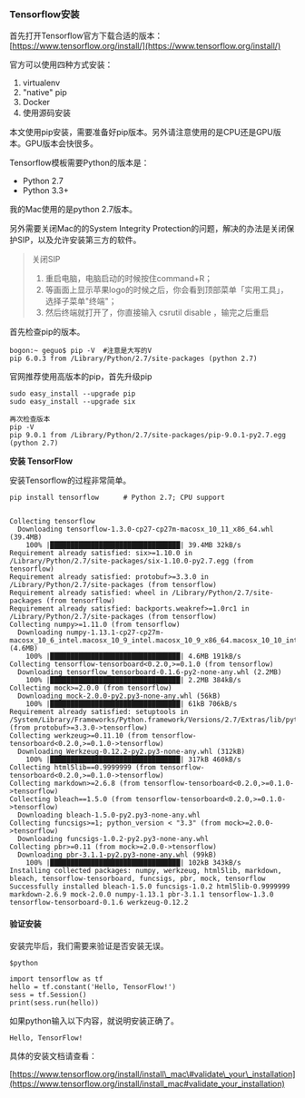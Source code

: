 ### Tensorflow安装

首先打开Tensorflow官方下载合适的版本：[https://www.tensorflow.org/install/](https://www.tensorflow.org/install/)

官方可以使用四种方式安装：

1. virtualenv 
2. "native" pip 
3. Docker 
4. 使用源码安装

本文使用pip安装，需要准备好pip版本。另外请注意使用的是CPU还是GPU版本。GPU版本会快很多。

Tensorflow模板需要Python的版本是：

* Python 2.7
* Python 3.3+

我的Mac使用的是python 2.7版本。

另外需要关闭Mac的的System Integrity Protection的问题，解决的办法是关闭保护SIP，以及允许安装第三方的软件。

> 关闭SIP
>
> 1. 重启电脑，电脑启动的时候按住command+R；
> 2. 等画面上显示苹果logo的时候之后，你会看到顶部菜单「实用工具」，选择子菜单"终端"；
> 3. 然后终端就打开了，你直接输入 csrutil disable ，输完之后重启

首先检查pip的版本。

```
bogon:~ geguo$ pip -V  #注意是大写的V
pip 6.0.3 from /Library/Python/2.7/site-packages (python 2.7)
```

官网推荐使用高版本的pip，首先升级pip

```
sudo easy_install --upgrade pip
sudo easy_install --upgrade six

再次检查版本
pip -V
pip 9.0.1 from /Library/Python/2.7/site-packages/pip-9.0.1-py2.7.egg (python 2.7)
```

**安装 TensorFlow**

安装Tensorflow的过程非常简单。

```
pip install tensorflow      # Python 2.7; CPU support


Collecting tensorflow
  Downloading tensorflow-1.3.0-cp27-cp27m-macosx_10_11_x86_64.whl (39.4MB)
    100% |████████████████████████████████| 39.4MB 32kB/s 
Requirement already satisfied: six>=1.10.0 in /Library/Python/2.7/site-packages/six-1.10.0-py2.7.egg (from tensorflow)
Requirement already satisfied: protobuf>=3.3.0 in /Library/Python/2.7/site-packages (from tensorflow)
Requirement already satisfied: wheel in /Library/Python/2.7/site-packages (from tensorflow)
Requirement already satisfied: backports.weakref>=1.0rc1 in /Library/Python/2.7/site-packages (from tensorflow)
Collecting numpy>=1.11.0 (from tensorflow)
  Downloading numpy-1.13.1-cp27-cp27m-macosx_10_6_intel.macosx_10_9_intel.macosx_10_9_x86_64.macosx_10_10_intel.macosx_10_10_x86_64.whl (4.6MB)
    100% |████████████████████████████████| 4.6MB 191kB/s 
Collecting tensorflow-tensorboard<0.2.0,>=0.1.0 (from tensorflow)
  Downloading tensorflow_tensorboard-0.1.6-py2-none-any.whl (2.2MB)
    100% |████████████████████████████████| 2.2MB 384kB/s 
Collecting mock>=2.0.0 (from tensorflow)
  Downloading mock-2.0.0-py2.py3-none-any.whl (56kB)
    100% |████████████████████████████████| 61kB 706kB/s 
Requirement already satisfied: setuptools in /System/Library/Frameworks/Python.framework/Versions/2.7/Extras/lib/python (from protobuf>=3.3.0->tensorflow)
Collecting werkzeug>=0.11.10 (from tensorflow-tensorboard<0.2.0,>=0.1.0->tensorflow)
  Downloading Werkzeug-0.12.2-py2.py3-none-any.whl (312kB)
    100% |████████████████████████████████| 317kB 460kB/s 
Collecting html5lib==0.9999999 (from tensorflow-tensorboard<0.2.0,>=0.1.0->tensorflow)
Collecting markdown>=2.6.8 (from tensorflow-tensorboard<0.2.0,>=0.1.0->tensorflow)
Collecting bleach==1.5.0 (from tensorflow-tensorboard<0.2.0,>=0.1.0->tensorflow)
  Downloading bleach-1.5.0-py2.py3-none-any.whl
Collecting funcsigs>=1; python_version < "3.3" (from mock>=2.0.0->tensorflow)
  Downloading funcsigs-1.0.2-py2.py3-none-any.whl
Collecting pbr>=0.11 (from mock>=2.0.0->tensorflow)
  Downloading pbr-3.1.1-py2.py3-none-any.whl (99kB)
    100% |████████████████████████████████| 102kB 343kB/s 
Installing collected packages: numpy, werkzeug, html5lib, markdown, bleach, tensorflow-tensorboard, funcsigs, pbr, mock, tensorflow
Successfully installed bleach-1.5.0 funcsigs-1.0.2 html5lib-0.9999999 markdown-2.6.9 mock-2.0.0 numpy-1.13.1 pbr-3.1.1 tensorflow-1.3.0 tensorflow-tensorboard-0.1.6 werkzeug-0.12.2
```

#### **验证安装**

安装完毕后，我们需要来验证是否安装无误。

```
$python

import tensorflow as tf
hello = tf.constant('Hello, TensorFlow!')
sess = tf.Session()
print(sess.run(hello))
```

如果python输入以下内容，就说明安装正确了。

```
Hello, TensorFlow!
```

具体的安装文档请查看：

[https://www.tensorflow.org/install/install\_mac\#validate\_your\_installation](https://www.tensorflow.org/install/install_mac#validate_your_installation)

